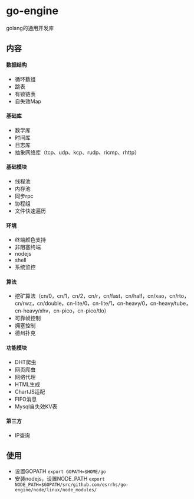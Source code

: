 # go-engine
golang的通用开发库

## 内容
#### 数据结构
* 循环数组
* 跳表
* 有锁链表
* 自失效Map
#### 基础库
* 数学库
* 时间库
* 日志库
* 抽象网络库（tcp、udp、kcp、rudp、ricmp、rhttp）
#### 基础模块
* 线程池
* 内存池
* 同步rpc
* 协程组
* 文件快速遍历
#### 环境
* 终端颜色支持
* 非阻塞终端
* nodejs
* shell
* 系统监控
#### 算法
* 挖矿算法（cn/0，cn/1，cn/2，cn/r，cn/fast，cn/half，cn/xao，cn/rto，cn/rwz，cn/double，cn-lite/0，cn-lite/1，cn-heavy/0，cn-heavy/tube，cn-heavy/xhv，cn-pico，cn-pico/tlo）
* 可靠帧控制
* 拥塞控制
* 德州扑克
#### 功能模块
* DHT爬虫
* 网页爬虫
* 网络代理
* HTML生成
* ChartJS适配
* FIFO消息
* Mysql自失效KV表
#### 第三方
* IP查询

## 使用
* 设置GOPATH ``export GOPATH=$HOME/go``
* 安装nodejs，设置NODE_PATH ``export NODE_PATH=$GOPATH/src/github.com/esrrhs/go-engine/node/linux/node_modules/``
